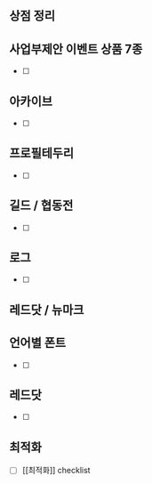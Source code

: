 

## 상점 정리
## 사업부제안 이벤트 상품 7종
- [ ] 

## 아카이브
- [ ]  

## 프로필테두리
- [ ]  

## 길드 / 협동전
- [ ]  

## 로그
- [ ]  

## 레드닷 / 뉴마크 

## 언어별 폰트
- [ ]  



## 레드닷
- [ ]  


## 최적화
- [ ] [[최적화]] checklist